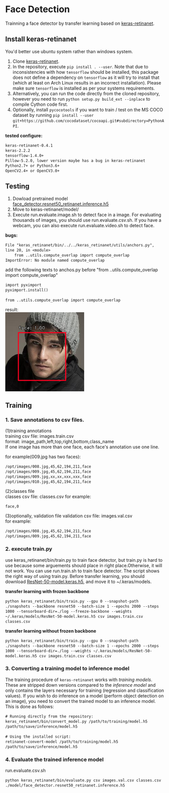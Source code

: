 # Face Detection
Trainning a face detector by transfer learning based on [keras-retinanet](https://github.com/fizyr/keras-retinanet).

## Install keras-retinanet  
   You'd better use ubuntu system rather than windows system.  

1) Clone [keras-retinanet](https://github.com/fizyr/keras-retinanet).
2) In the repository, execute `pip install . --user`.
   Note that due to inconsistencies with how `tensorflow` should be installed,
   this package does not define a dependency on `tensorflow` as it will try to install that (which at least on Arch Linux results in an incorrect installation).
   Please make sure `tensorflow` is installed as per your systems requirements.
3) Alternatively, you can run the code directly from the cloned  repository, however you need to run `python setup.py build_ext --inplace` to compile Cython code first.
4) Optionally, install `pycocotools` if you want to train / test on the MS COCO dataset by running `pip install --user git+https://github.com/cocodataset/cocoapi.git#subdirectory=PythonAPI`.

**tested configure:**
```
keras-retinanet-0.4.1  
keras-2.2.2  
tensorflow-1.4.0+  
Pillow-5.2.0, lower version maybe has a bug in keras-retinanet  
Python2.7+ or Python3.6+
OpenCV2.4+ or OpenCV3.0+
```

## Testing
1) Dowload pretrained model [face_detector.resnet50_retinanet.inference.h5](https://pan.baidu.com/s/1KqHCoDF-Wvbyi1TE35dSKQ)  
2) Move to keras-retinanet/model/
3) Execute run.evaluate.image.sh to detect face in a image. For evaluating thousands of images, you should use run.evaluate.csv.sh. If you have a webcam, you can also execute run.evaluate.video.sh to detect face.
   
**bugs:**  
```
File "keras_retinanet/bin/../../keras_retinanet/utils/anchors.py", line 20, in <module>
    from ..utils.compute_overlap import compute_overlap
ImportError: No module named compute_overlap
```
add the following texts to anchos.py before "from ..utils.compute_overlap import compute_overlap"
```buildoutcfg
import pyximport
pyximport.install()

from ..utils.compute_overlap import compute_overlap
```

result:  
![avatar](images/image.result.png)


## Training
### 1. Save annotations to csv files.  
(1)training annotations  
training csv file: images.train.csv  
format: image_path,left,top,right,bottom,class_name    
If one image has more than one face, each face's annotation use one line.
  
for example(009.jpg has two faces):
```
/opt/images/008.jpg,45,62,194,211,face
/opt/images/009.jpg,45,62,194,211,face
/opt/images/009.jpg,xx,xx,xxx,xxx,face
/opt/images/010.jpg,45,62,194,211,face
```
  
(2)classes file   
classes csv file: classes.csv
for example:
```
face,0
```
(3)optionally, validation file
validation csv file: images.val.csv  
for example:
```
/opt/images/008.jpg,45,62,194,211,face
/opt/images/009.jpg,45,62,194,211,face
```    

### 2. execute train.py
use keras_retinanet/bin/train.py to train face detector, but train.py is hard to use because some arguements should place in right place.Otherwise, it will not work.
You can use run.train.sh to train face detector. The script shows the right way of using train.py. Before transfer learning, you should download [ResNet-50-model.keras.h5](https://github.com/fizyr/keras-models/releases), and move it to ~/.keras/models.
    
**transfer learning with frozen backbone**
```shell
python keras_retinanet/bin/train.py --gpu 0 --snapshot-path ./snapshots --backbone resnet50 --batch-size 1 --epochs 2000 --steps 1000 --tensorboard-dir=./log --freeze-backbone --weights ~/.keras/models/ResNet-50-model.keras.h5 csv images.train.csv classes.csv

```

**transfer learning without frozen backbone**
```shell
python keras_retinanet/bin/train.py --gpu 0 --snapshot-path ./snapshots --backbone resnet50 --batch-size 1 --epochs 2000 --steps 1000 --tensorboard-dir=./log --weights ~/.keras/models/ResNet-50-model.keras.h5 csv images.train.csv classes.csv

```

### 3. Converting a training model to inference model
The training procedure of `keras-retinanet` works with *training models*. These are stripped down versions compared to the *inference model* and only contains the layers necessary for training (regression and classification values). If you wish to do inference on a model (perform object detection on an image), you need to convert the trained model to an inference model. This is done as follows:

```shell
# Running directly from the repository:
keras_retinanet/bin/convert_model.py /path/to/training/model.h5 /path/to/save/inference/model.h5

# Using the installed script:
retinanet-convert-model /path/to/training/model.h5 /path/to/save/inference/model.h5
```

### 4. Evaluate the trained inference model
run.evaluate.csv.sh
```shell
python keras_retinanet/bin/evaluate.py csv images.val.csv classes.csv ./model/face_detector.resnet50_retinanet.inference.h5
```

 
